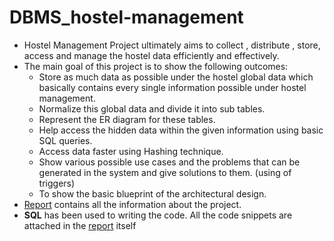 # DBMS_hostel-management
* Hostel Management Project ultimately aims to collect , distribute , store, access and
manage the hostel data efficiently and effectively.
* The main goal of this project is to show the following outcomes:
  - Store as much data as possible under the hostel global data which basically contains
  every single information possible under hostel management.
  - Normalize this global data and divide it into sub tables.
  - Represent the ER diagram for these tables.
  - Help access the hidden data within the given information using basic SQL queries.
  - Access data faster using Hashing technique.
  - Show various possible use cases and the problems that can be generated in the
  system and give solutions to them. (using of triggers)
  - To show the basic blueprint of the architectural design.
* [Report](Report.pdf) contains all the information about the project.
* **SQL** has been used to writing the code. All the code snippets are attached in the [report](Report.pdf) itself
